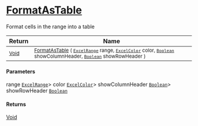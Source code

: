 # [FormatAsTable](./ExcelHelper-100664030.md)

Format cells in the range into a table

| Return | Name | 
| --- | --- | 
| <sub>[Void](https://docs.microsoft.com/en-us/dotnet/api/System.Void)</sub>| <sub>[FormatAsTable](./ExcelHelper-100664030.md) ( [`ExcelRange`](./ExcelHelper-100664030.md) range, [`ExcelColor`](./../Excel/ExcelColor.md) color, [`Boolean`](https://docs.microsoft.com/en-us/dotnet/api/System.Boolean) showColumnHeader, [`Boolean`](https://docs.microsoft.com/en-us/dotnet/api/System.Boolean) showRowHeader )</sub>| <br>


#### Parameters
 range  [`ExcelRange`](./ExcelHelper-100664030.md)> color  [`ExcelColor`](./../Excel/ExcelColor.md)> showColumnHeader  [`Boolean`](https://docs.microsoft.com/en-us/dotnet/api/System.Boolean)> showRowHeader  [`Boolean`](https://docs.microsoft.com/en-us/dotnet/api/System.Boolean)
#### Returns
[Void](https://docs.microsoft.com/en-us/dotnet/api/System.Void)